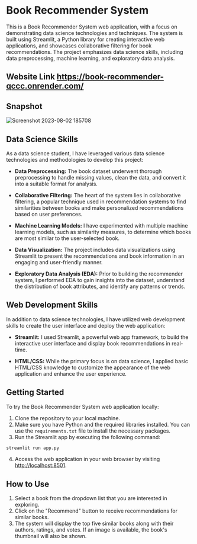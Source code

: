 # Book Recommender System

This is a Book Recommender System web application, with a focus on demonstrating data science technologies and techniques. The system is built using Streamlit, a Python library for creating interactive web applications, and showcases collaborative filtering for book recommendations. The project emphasizes data science skills, including data preprocessing, machine learning, and exploratory data analysis.

## Website Link https://book-recommender-qccc.onrender.com/

## Snapshot
![Screenshot 2023-08-02 185708](https://github.com/MZKhan18/Book-Recommender-System/assets/83308074/94c87222-e56b-4ea3-9797-cf13ac040b4b)

## Data Science Skills

As a data science student, I have leveraged various data science technologies and methodologies to develop this project:

- **Data Preprocessing:** The book dataset underwent thorough preprocessing to handle missing values, clean the data, and convert it into a suitable format for analysis.

- **Collaborative Filtering:** The heart of the system lies in collaborative filtering, a popular technique used in recommendation systems to find similarities between books and make personalized recommendations based on user preferences.

- **Machine Learning Models:** I have experimented with multiple machine learning models, such as similarity measures, to determine which books are most similar to the user-selected book.

- **Data Visualization:** The project includes data visualizations using Streamlit to present the recommendations and book information in an engaging and user-friendly manner.

- **Exploratory Data Analysis (EDA):** Prior to building the recommender system, I performed EDA to gain insights into the dataset, understand the distribution of book attributes, and identify any patterns or trends.

## Web Development Skills

In addition to data science technologies, I have utilized web development skills to create the user interface and deploy the web application:

- **Streamlit:** I used Streamlit, a powerful web app framework, to build the interactive user interface and display book recommendations in real-time.

- **HTML/CSS:** While the primary focus is on data science, I applied basic HTML/CSS knowledge to customize the appearance of the web application and enhance the user experience.

## Getting Started

To try the Book Recommender System web application locally:

1. Clone the repository to your local machine.
2. Make sure you have Python and the required libraries installed. You can use the `requirements.txt` file to install the necessary packages.
3. Run the Streamlit app by executing the following command:

```bash
streamlit run app.py
```

4. Access the web application in your web browser by visiting [http://localhost:8501](http://localhost:8501).

## How to Use

1. Select a book from the dropdown list that you are interested in exploring.
2. Click on the "Recommend" button to receive recommendations for similar books.
3. The system will display the top five similar books along with their authors, ratings, and votes. If an image is available, the book's thumbnail will also be shown.
